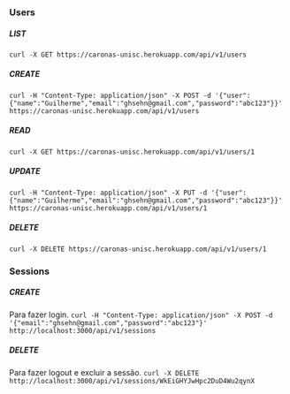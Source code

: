 ### Users

##### LIST
`curl -X GET https://caronas-unisc.herokuapp.com/api/v1/users`

##### CREATE
`curl -H "Content-Type: application/json" -X POST -d '{"user":{"name":"Guilherme","email":"ghsehn@gmail.com","password":"abc123"}}' https://caronas-unisc.herokuapp.com/api/v1/users`

##### READ
`curl -X GET https://caronas-unisc.herokuapp.com/api/v1/users/1`

##### UPDATE
`curl -H "Content-Type: application/json" -X PUT -d '{"user":{"name":"Guilherme","email":"ghsehn@gmail.com","password":"abc123"}}' https://caronas-unisc.herokuapp.com/api/v1/users/1`

##### DELETE
`curl -X DELETE https://caronas-unisc.herokuapp.com/api/v1/users/1`

### Sessions

##### CREATE
Para fazer login.
`curl -H "Content-Type: application/json" -X POST -d '{"email":"ghsehn@gmail.com","password":"abc123"}' http://localhost:3000/api/v1/sessions`

##### DELETE
Para fazer logout e excluir a sessão.
`curl -X DELETE http://localhost:3000/api/v1/sessions/WkEiGHYJwHpc2DuD4Wu2qynX`
